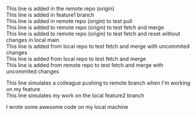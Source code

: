 This line is added in the remote repo (origin) <br/>
This line is added in feature1 branch <br/>
This line is added in remote repo (origin) to test pull <br/>
This line is added to remote repo (origin) to test fetch and merge <br/>
This line is added to remote repo (origin) to test fetch and reset without changes in local main<br/>
This line is added from local repo to test fetch and merge with uncommited changes <br/>
This line is added from local repo to test fetch and merge <br/>
This line is added from remote repo to test fetch and merge with uncommited changes <br/>

This line simulates a colleague pushing to remote branch when I'm working on my feature <br/>
This line simulates my work on the local feature2 branch <br/>

I wrote some awesome code on my local machine<br/>
